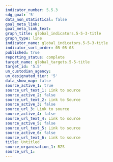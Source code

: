 ```yaml
---
indicator_number: 5.5.3
sdg_goal: '5'
data_non_statistical: false
goal_meta_link: 
goal_meta_link_text: 
graph_title: global_indicators.5-5-3-title
graph_type: line
indicator_name: global_indicators.5-5-3-title
indicator_sort_order: 05-05-03
published: true
reporting_status: complete
target_name: global_targets.5-5-title
target_id: '5.5'
un_custodian_agency:
un_designated_tier: '5'
data_show_map: false
source_active_1: true
source_url_text_1: Link to source
source_active_2: false
source_url_text_2: Link to Source
source_active_3: false
source_url_3: Link to source
source_active_4: false
source_url_text_4: Link to source
source_active_5: false
source_url_text_5: Link to source
source_active_6: false
source_url_text_6: Link to source
title: Untitled
source_organisation_1: RZS 
source_url_1: 
---
```

